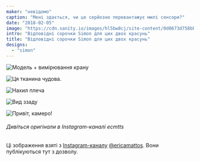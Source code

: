 ```yaml
---
maker: "невідомо"
caption: "Мені здається, чи це серйозно перевантажує милі сенсори?"
date: "2018-02-05"
image: "https://cdn.sanity.io/images/hl5bw8cj/site-content/0d0673d758bb9ec6f60c01db5dba00a0d3fea7ee-1080x1080.jpg"
intro: "Відповідні сорочки Simon для цих двох красунь"
title: "Відповідні сорочки Simon для цих двох красунь"
designs:
  - "simon"
---
```


![Модель + вимірювання крану](https://posts.freesewing.org/uploads/matching_simon_view2_07c4206346.jpg "Модель + вимірювання крану")

![Ця тканина чудова.](https://posts.freesewing.org/uploads/matching_simon_view3_6be104bac1.jpg "Ця тканина чудова.")

![Нахил плеча](https://posts.freesewing.org/uploads/matching_simon_view4_df63556bdf.jpg "Нахил плеча")

![Вид ззаду](https://posts.freesewing.org/uploads/matching_simon_view5_2e3b570060.jpg "Вид ззаду")

![Привіт, камеро!](https://posts.freesewing.org/uploads/matching_simon_view6_1b0caef89f.jpg)

<Note>

###### Дивіться оригінали в Instagram-каналі ecmtts

Ці зображення взяті з 
[Instagram-каналу](https://www.instagram.com/ecmtts/)
[@ericamattos](/users/ericamattos).
Вони публікуються тут з дозволу.

</Note>
